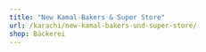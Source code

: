 ```yaml
---
title: "New Kamal Bakers & Super Store"
url: /karachi/new-kamal-bakers-und-super-store/
shop: Bäckerei
---
```

